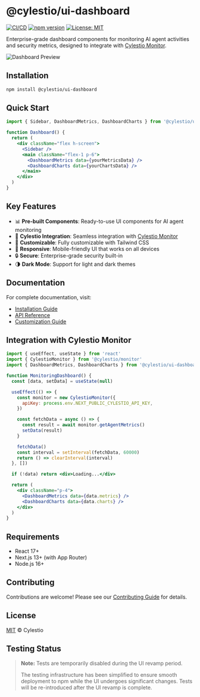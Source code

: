 # @cylestio/ui-dashboard

[![CI/CD](https://github.com/cylestio/cylestio-ui/actions/workflows/main.yml/badge.svg)](https://github.com/cylestio/cylestio-ui/actions)
[![npm version](https://badge.fury.io/js/%40cylestio%2Fui-dashboard.svg)](https://www.npmjs.com/package/@cylestio/ui-dashboard)
[![License: MIT](https://img.shields.io/badge/License-MIT-yellow.svg)](https://opensource.org/licenses/MIT)

Enterprise-grade dashboard components for monitoring AI agent activities and security metrics, designed to integrate with [Cylestio Monitor](https://github.com/cylestio/cylestio-monitor).

![Dashboard Preview](public/images/dashboard-preview.png)

## Installation

```bash
npm install @cylestio/ui-dashboard
```

## Quick Start

```jsx
import { Sidebar, DashboardMetrics, DashboardCharts } from '@cylestio/ui-dashboard'

function Dashboard() {
  return (
    <div className="flex h-screen">
      <Sidebar />
      <main className="flex-1 p-6">
        <DashboardMetrics data={yourMetricsData} />
        <DashboardCharts data={yourChartsData} />
      </main>
    </div>
  )
}
```

## Key Features

- 📊 **Pre-built Components**: Ready-to-use UI components for AI agent monitoring
- 🔄 **Cylestio Integration**: Seamless integration with [Cylestio Monitor](https://github.com/cylestio/cylestio-monitor)
- 🎨 **Customizable**: Fully customizable with Tailwind CSS
- 📱 **Responsive**: Mobile-friendly UI that works on all devices
- 🔒 **Secure**: Enterprise-grade security built-in
- 🌗 **Dark Mode**: Support for light and dark themes

## Documentation

For complete documentation, visit:

- [Installation Guide](docs/installation.md)
- [API Reference](docs/api-reference.md)
- [Customization Guide](docs/customization.md)

## Integration with Cylestio Monitor

```jsx
import { useEffect, useState } from 'react'
import { CylestioMonitor } from '@cylestio/monitor'
import { DashboardMetrics, DashboardCharts } from '@cylestio/ui-dashboard'

function MonitoringDashboard() {
  const [data, setData] = useState(null)

  useEffect(() => {
    const monitor = new CylestioMonitor({
      apiKey: process.env.NEXT_PUBLIC_CYLESTIO_API_KEY,
    })

    const fetchData = async () => {
      const result = await monitor.getAgentMetrics()
      setData(result)
    }

    fetchData()
    const interval = setInterval(fetchData, 60000)
    return () => clearInterval(interval)
  }, [])

  if (!data) return <div>Loading...</div>

  return (
    <div className="p-4">
      <DashboardMetrics data={data.metrics} />
      <DashboardCharts data={data.charts} />
    </div>
  )
}
```

## Requirements

- React 17+
- Next.js 13+ (with App Router)
- Node.js 16+

## Contributing

Contributions are welcome! Please see our [Contributing Guide](CONTRIBUTING.md) for details.

## License

[MIT](LICENSE) © Cylestio

## Testing Status

> **Note:** Tests are temporarily disabled during the UI revamp period.
>
> The testing infrastructure has been simplified to ensure smooth deployment to npm while the UI undergoes significant changes. Tests will be re-introduced after the UI revamp is complete.
